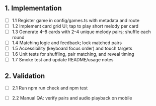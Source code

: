 ## 1. Implementation
- [ ] 1.1 Register game in config/games.ts with metadata and route
- [ ] 1.2 Implement card grid UI; tap to play short melody per card
- [ ] 1.3 Generate 4–8 cards with 2–4 unique melody pairs; shuffle each round
- [ ] 1.4 Matching logic and feedback; lock matched pairs
- [ ] 1.5 Accessibility (keyboard focus order) and touch targets
- [ ] 1.6 Unit tests for shuffling, pair matching, and reveal timing
- [ ] 1.7 Smoke test and update README/usage notes

## 2. Validation
- [ ] 2.1 Run npm run check and npm test
- [ ] 2.2 Manual QA: verify pairs and audio playback on mobile

